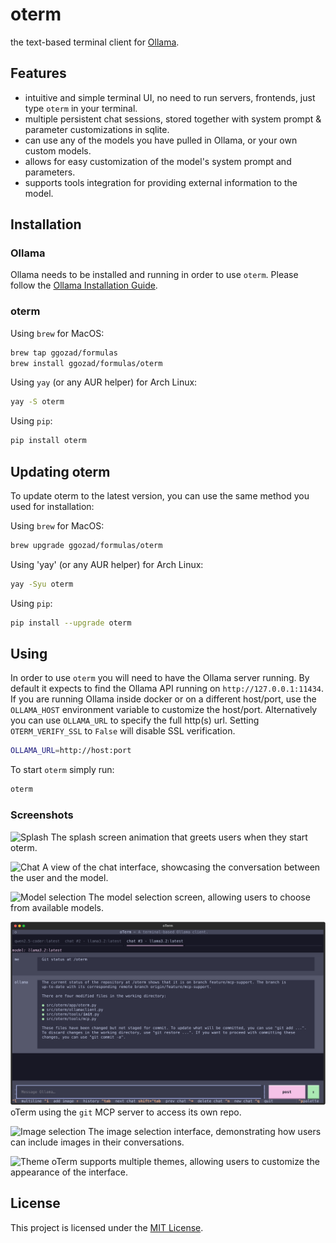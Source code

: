 # oterm

the text-based terminal client for [Ollama](https://github.com/ollama/ollama).

## Features

* intuitive and simple terminal UI, no need to run servers, frontends, just type `oterm` in your terminal.
* multiple persistent chat sessions, stored together with system prompt & parameter customizations in sqlite.
* can use any of the models you have pulled in Ollama, or your own custom models.
* allows for easy customization of the model's system prompt and parameters.
* supports tools integration for providing external information to the model.

## Installation

### Ollama

Ollama needs to be installed and running in order to use `oterm`. Please follow the [Ollama Installation Guide](https://github.com/ollama/ollama?tab=readme-ov-file#ollama).

### oterm

Using `brew` for MacOS:

```bash
brew tap ggozad/formulas
brew install ggozad/formulas/oterm
```

Using `yay` (or any AUR helper) for Arch Linux:

```bash
yay -S oterm
```

Using `pip`:

```bash
pip install oterm
```

## Updating oterm

To update oterm to the latest version, you can use the same method you used for installation:

Using `brew` for MacOS:

```bash
brew upgrade ggozad/formulas/oterm
```
Using 'yay' (or any AUR helper) for Arch Linux:

```bash
yay -Syu oterm
```
Using `pip`:

```bash
pip install --upgrade oterm
```

## Using

In order to use `oterm` you will need to have the Ollama server running. By default it expects to find the Ollama API running on `http://127.0.0.1:11434`. If you are running Ollama inside docker or on a different host/port, use the `OLLAMA_HOST` environment variable to customize the host/port. Alternatively you can use `OLLAMA_URL` to specify the full http(s) url. Setting `OTERM_VERIFY_SSL` to `False` will disable SSL verification.

```bash
OLLAMA_URL=http://host:port
```

To start `oterm` simply run:

```bash
oterm
```



### Screenshots
![Splash](screenshots/splash.gif)
The splash screen animation that greets users when they start oterm.

![Chat](screenshots/chat.png)
A view of the chat interface, showcasing the conversation between the user and the model.

![Model selection](./screenshots/model_selection.png)
The model selection screen, allowing users to choose from available models.

![Tool support](./screenshots/mcp.svg)
oTerm using the `git` MCP server to access its own repo.

![Image selection](./screenshots/image_selection.png)
The image selection interface, demonstrating how users can include images in their conversations.

![Theme](./screenshots/theme.svg)
oTerm supports multiple themes, allowing users to customize the appearance of the interface.

## License

This project is licensed under the [MIT License](LICENSE).
